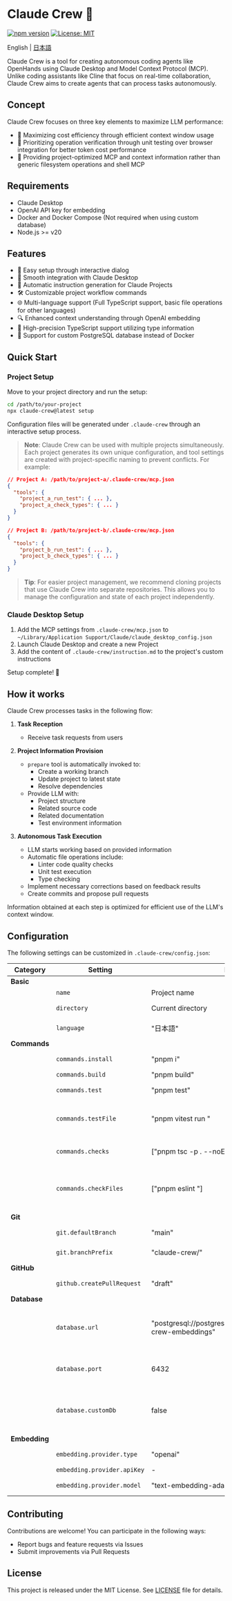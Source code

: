 # Claude Crew 🤖

[![npm version](https://badge.fury.io/js/claude-crew.svg)](https://badge.fury.io/js/claude-crew)
[![License: MIT](https://img.shields.io/badge/License-MIT-yellow.svg)](https://opensource.org/licenses/MIT)

English | [日本語](README.ja.md)

Claude Crew is a tool for creating autonomous coding agents like OpenHands using Claude Desktop and Model Context Protocol (MCP). Unlike coding assistants like Cline that focus on real-time collaboration, Claude Crew aims to create agents that can process tasks autonomously.

## Concept

Claude Crew focuses on three key elements to maximize LLM performance:

- 🎯 Maximizing cost efficiency through efficient context window usage
- 🧪 Prioritizing operation verification through unit testing over browser integration for better token cost performance
- 🔄 Providing project-optimized MCP and context information rather than generic filesystem operations and shell MCP

## Requirements

- Claude Desktop
- OpenAI API key for embedding
- Docker and Docker Compose (Not required when using custom database)
- Node.js >= v20

## Features

- 🚀 Easy setup through interactive dialog
- 🔄 Smooth integration with Claude Desktop
- 📝 Automatic instruction generation for Claude Projects
- 🛠️ Customizable project workflow commands
- 🌐 Multi-language support (Full TypeScript support, basic file operations for other languages)
- 🔍 Enhanced context understanding through OpenAI embedding
- 💪 High-precision TypeScript support utilizing type information
- 🔌 Support for custom PostgreSQL database instead of Docker

## Quick Start

### Project Setup

Move to your project directory and run the setup:

```bash
cd /path/to/your-project
npx claude-crew@latest setup
```

Configuration files will be generated under `.claude-crew` through an interactive setup process.

> **Note**: Claude Crew can be used with multiple projects simultaneously. Each project generates its own unique configuration, and tool settings are created with project-specific naming to prevent conflicts. For example:

```json
// Project A: /path/to/project-a/.claude-crew/mcp.json
{
  "tools": {
    "project_a_run_test": { ... },
    "project_a_check_types": { ... }
  }
}

// Project B: /path/to/project-b/.claude-crew/mcp.json
{
  "tools": {
    "project_b_run_test": { ... },
    "project_b_check_types": { ... }
  }
}
```

> **Tip**: For easier project management, we recommend cloning projects that use Claude Crew into separate repositories. This allows you to manage the configuration and state of each project independently.

### Claude Desktop Setup

1. Add the MCP settings from `.claude-crew/mcp.json` to `~/Library/Application Support/Claude/claude_desktop_config.json`
2. Launch Claude Desktop and create a new Project
3. Add the content of `.claude-crew/instruction.md` to the project's custom instructions

Setup complete! 🎉

## How it works

Claude Crew processes tasks in the following flow:

1. **Task Reception**

   - Receive task requests from users

2. **Project Information Provision**

   - `prepare` tool is automatically invoked to:
     - Create a working branch
     - Update project to latest state
     - Resolve dependencies
   - Provide LLM with:
     - Project structure
     - Related source code
     - Related documentation
     - Test environment information

3. **Autonomous Task Execution**
   - LLM starts working based on provided information
   - Automatic file operations include:
     - Linter code quality checks
     - Unit test execution
     - Type checking
   - Implement necessary corrections based on feedback results
   - Create commits and propose pull requests

Information obtained at each step is optimized for efficient use of the LLM's context window.

## Configuration

The following settings can be customized in `.claude-crew/config.json`:

| Category      | Setting                     | Default Value                                                          | Description                                                            |
| ------------- | --------------------------- | ---------------------------------------------------------------------- | ---------------------------------------------------------------------- |
| **Basic**     |
|               | `name`                      | Project name                                                           | Project name                                                           |
|               | `directory`                 | Current directory                                                      | Project root directory                                                 |
|               | `language`                  | "日本語"                                                               | Language for Claude interaction                                        |
| **Commands**  |
|               | `commands.install`          | "pnpm i"                                                               | Command to install dependencies                                        |
|               | `commands.build`            | "pnpm build"                                                           | Build command                                                          |
|               | `commands.test`             | "pnpm test"                                                            | Test execution command                                                 |
|               | `commands.testFile`         | "pnpm vitest run <file>"                                               | Single file test command. <file> is replaced with absolute path        |
|               | `commands.checks`           | ["pnpm tsc -p . --noEmit"]                                             | Validation commands like type checking                                 |
|               | `commands.checkFiles`       | ["pnpm eslint <files>"]                                                | File-specific validation commands. <files> is replaced with paths list |
| **Git**       |
|               | `git.defaultBranch`         | "main"                                                                 | Default branch name                                                    |
|               | `git.branchPrefix`          | "claude-crew/"                                                         | Working branch prefix                                                  |
| **GitHub**    |
|               | `github.createPullRequest`  | "draft"                                                                | PR creation method (always/draft/never)                                |
| **Database**  |
|               | `database.url`              | "postgresql://postgres:postgres@127.0.0.1:6432/claude-crew-embeddings" | PostgreSQL connection URL. Use your own DB URL when customDb is true   |
|               | `database.port`             | 6432                                                                   | Port number for built-in Docker DB (ignored when customDb is true)     |
|               | `database.customDb`         | false                                                                  | Set to true to use your own PostgreSQL database instead of Docker      |
| **Embedding** |
|               | `embedding.provider.type`   | "openai"                                                               | Embedding provider type                                                |
|               | `embedding.provider.apiKey` | -                                                                      | OpenAI API key                                                         |
|               | `embedding.provider.model`  | "text-embedding-ada-002"                                               | OpenAI embedding model                                                 |

## Contributing

Contributions are welcome! You can participate in the following ways:

- Report bugs and feature requests via Issues
- Submit improvements via Pull Requests

## License

This project is released under the MIT License. See [LICENSE](LICENSE) file for details.
